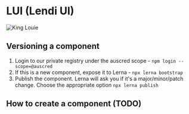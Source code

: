 # LUI (Lendi UI)

![King Louie](https://vignette.wikia.nocookie.net/ryans-funny-parts/images/7/71/King-louie.jpg/revision/latest?cb=20160613001549)

## Versioning a component
1. Login to our private registry under the auscred scope - `npm login --scope=@auscred` 
2. If this is a new component, expose it to Lerna - `npx lerna bootstrap`
3. Publish the component. Lerna will ask you if it's a major/minor/patch change. Choose the appropriate option `npx lerna publish`

## How to create a component (TODO)
